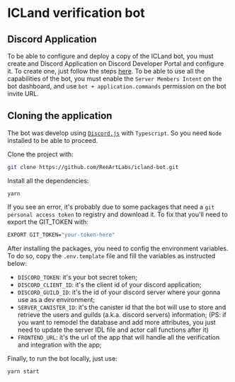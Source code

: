 # ICLand verification bot

## Discord Application

To be able to configure and deploy a copy of the ICLand bot, you must create and Discord Application on Discord Developer Portal and configure it. To create one, just follow the steps [here](https://discord.com/developers/docs/getting-started). To be able to use all the capabilities of the bot, you must enable the `Server Members Intent` on the bot dashboard, and use `bot + application.commands` permission on the bot invite URL.

## Cloning the application

The bot was develop using [`Discord.js`](https://discord.js.org/#/docs/discord.js/main/general/welcome) with `Typescript`. So you need `Node` installed to be able to proceed.

Clone the project with:

```bash
git clone https://github.com/RenArtLabs/icland-bot.git
```

Install all the dependencies:

```node
yarn
```

If you see an error, it's probably due to some packages that need a `git personal access token` to registry and download it. To fix that you'll need to export the GIT_TOKEN with:

```bash
EXPORT GIT_TOKEN="your-token-here"
```

After installing the packages, you need to config the environment variables. To do so, copy the `.env.template` file and fill the variables as instructed below:

- `DISCORD_TOKEN`: it's your bot secret token;
- `DISCORD_CLIENT_ID`: it's the client id of your discord application;
- `DISCORD_GUILD_ID`: it's the id of your discord server where your gonna use as a dev environment;
- `SERVER_CANISTER_ID`: it's the canister id that the bot will use to store and retrieve the users and guilds (a.k.a. discord servers) information; (PS: if you want to remodel the database and add more attributes, you just need to update the server IDL file and actor call functions after it)
- `FRONTEND_URL`: it's the url of the app that will handle all the verification and integration with the app;

Finally, to run the bot locally, just use:

```bash
yarn start
```